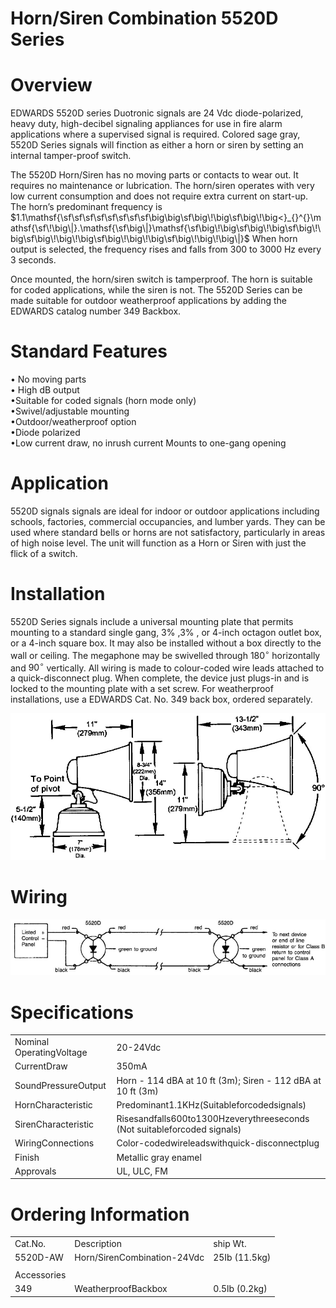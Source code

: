 # Horn/Siren Combination 5520D Series  

# Overview  

EDWARDS 5520D series Duotronic signals are 24 Vdc diode-polarized, heavy duty, high-decibel signaling appliances for use in fire alarm applications where a supervised signal is required. Colored sage gray, 5520D Series signals will finction as either a horn or siren by setting an internal tamper-proof switch.  

The 5520D Horn/Siren has no moving parts or contacts to wear out. It requires no maintenance or lubrication. The horn/siren operates with very low current consumption and does not require extra current on start-up. The horn’s predominant frequency is $1.1\mathsf{\sf\sf\sf\sf\sf\sf\sf\sf\big\big\sf\big\!\big\sf\big\!\big<}_{}^{}\mathsf{\sf\!\big\|}.\mathsf{\sf\big\|}\mathsf{\sf\big\!\big\sf\big\!\big\sf\big\!\big\sf\big\!\big\!\big\sf\big\!\big\!\big\sf\big\!\big\!\big\|}$ When horn output is selected, the frequency rises and falls from 300 to 3000 Hz every 3 seconds.  

Once mounted, the horn/siren switch is tamperproof. The horn is suitable for coded applications, while the siren is not. The 5520D Series can be made suitable for outdoor weatherproof applications by adding the EDWARDS catalog number 349 Backbox.  

# Standard Features  

•	 No moving parts   
•	 High dB output   
•Suitable for coded signals (horn mode only)   
•Swivel/adjustable mounting   
•Outdoor/weatherproof option   
•Diode polarized   
•Low current draw, no inrush current Mounts to one-gang opening  

# Application  

5520D signals signals are ideal for indoor or outdoor applications including schools, factories, commercial occupancies, and lumber yards. They can be used where standard bells or horns are not satisfactory, particularly in areas of high noise level. The unit will function as a Horn or Siren with just the flick of a switch.  

# Installation  

5520D Series signals include a universal mounting plate that permits mounting to a standard single gang, $3\%$ ,$3\%$ , or 4-inch octagon outlet box, or a 4-inch square box. It may also be installed without a box directly to the wall or ceiling. The megaphone may be swivelled through $180^{\circ}$ horizontally and $90^{\circ}$ vertically. All wiring is made to colour-coded wire leads attached to a quick-disconnect plug. When complete, the device just plugs-in and is locked to the mounting plate with a set screw. For weatherproof installations, use a EDWARDS Cat. No. 349 back box, ordered separately.  

![](images/63b23d6282fd0886c30d8e87da71608dee8fb3856451b4559e2b19527e1a4760.jpg)  

# Wiring  

![](images/db49cd63c252db2d739d1747f105d8727bb6a0beef59d89a452d105683a3b4bf.jpg)  

# Specifications  

<html><body><table><tr><td>Nominal OperatingVoltage</td><td>20-24Vdc</td></tr><tr><td>CurrentDraw</td><td>350mA</td></tr><tr><td>SoundPressureOutput</td><td>Horn - 114 dBA at 10 ft (3m); Siren - 112 dBA at 10 ft (3m)</td></tr><tr><td>HornCharacteristic</td><td>Predominant1.1KHz(Suitableforcodedsignals)</td></tr><tr><td>SirenCharacteristic</td><td>Risesandfalls600to1300Hzeverythreeseconds (Not suitableforcoded signals)</td></tr><tr><td>WiringConnections</td><td>Color-codedwireleadswithquick-disconnectplug</td></tr><tr><td>Finish</td><td>Metallic gray enamel</td></tr><tr><td>Approvals</td><td>UL, ULC, FM</td></tr></table></body></html>  

# Ordering Information  

<html><body><table><tr><td>Cat.No.</td><td>Description</td><td>ship Wt.</td></tr><tr><td>5520D-AW</td><td>Horn/SirenCombination-24Vdc</td><td>25Ib (11.5kg)</td></tr><tr><td></td><td></td><td></td></tr><tr><td>Accessories</td><td></td><td></td></tr><tr><td>349</td><td>WeatherproofBackbox</td><td>0.5lb (0.2kg)</td></tr></table></body></html>  